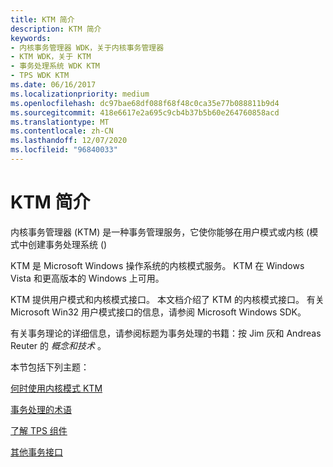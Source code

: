 ```yaml
---
title: KTM 简介
description: KTM 简介
keywords:
- 内核事务管理器 WDK，关于内核事务管理器
- KTM WDK，关于 KTM
- 事务处理系统 WDK KTM
- TPS WDK KTM
ms.date: 06/16/2017
ms.localizationpriority: medium
ms.openlocfilehash: dc97bae68df088f68f48c0ca35e77b088811b9d4
ms.sourcegitcommit: 418e6617e2a695c9cb4b37b5b60e264760858acd
ms.translationtype: MT
ms.contentlocale: zh-CN
ms.lasthandoff: 12/07/2020
ms.locfileid: "96840033"
---
```

# <a name="introduction-to-ktm"></a>KTM 简介


内核事务管理器 (KTM) 是一种事务管理服务，它使你能够在用户模式或内核 (模式中创建事务处理系统 () 

KTM 是 Microsoft Windows 操作系统的内核模式服务。 KTM 在 Windows Vista 和更高版本的 Windows 上可用。

KTM 提供用户模式和内核模式接口。 本文档介绍了 KTM 的内核模式接口。 有关 Microsoft Win32 用户模式接口的信息，请参阅 Microsoft Windows SDK。

有关事务理论的详细信息，请参阅标题为事务处理的书籍：按 Jim 灰和 Andreas Reuter 的 *概念和技术* 。

本节包括下列主题：

[何时使用内核模式 KTM](when-to-use-kernel-mode-ktm.md)

[事务处理的术语](transaction-processing-terms.md)

[了解 TPS 组件](understanding-tps-components.md)

[其他事务接口](additional-transactional-interfaces.md)

 

 




